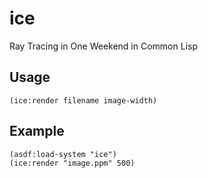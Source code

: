 # ice

Ray Tracing in One Weekend in Common Lisp

## Usage

```
(ice:render filename image-width)
```

## Example

```
(asdf:load-system "ice")
(ice:render "image.ppm" 500)
```
